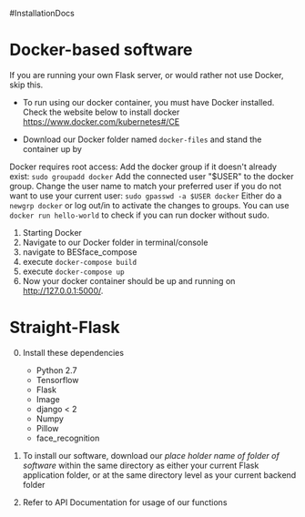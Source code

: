 #InstallationDocs

# Docker-based software
If you are running your own Flask server, or would rather not use Docker, skip this.
- To run using our docker container, you must have Docker installed. Check the website below to install docker
https://www.docker.com/kubernetes#/CE

- Download our Docker folder named `docker-files` and stand the container up by


Docker requires root access:
Add the docker group if it doesn't already exist:
`sudo groupadd docker`
Add the connected user "$USER" to the docker group. Change the user name to match your preferred user if you do not want to use your current user:
`sudo gpasswd -a $USER docker`
Either do a `newgrp docker` or log out/in to activate the changes to groups.
You can use
`docker run hello-world`
to check if you can run docker without sudo.



1) Starting Docker
2) Navigate to our Docker folder in terminal/console
3) navigate to BESface_compose
4) execute `docker-compose build`
5) execute `docker-compose up`
6) Now your docker container should be up and running on http://127.0.0.1:5000/.



# Straight-Flask
0) Install these dependencies

	- Python 2.7
	- Tensorflow
	- Flask
	- Image
	- django < 2
	- Numpy
	- Pillow
	- face_recognition
1) To install our software, download our *place holder name of folder of software* within the same directory as either your current Flask application folder, or at the same directory level as your current backend folder

2) Refer to API Documentation for usage of our functions
